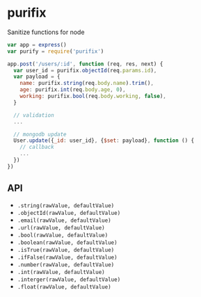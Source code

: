 # purifix
Sanitize functions for node

```javascript
var app = express()
var purify = require('purifix')

app.post('/users/:id', function (req, res, next) {
  var user_id = purifix.objectId(req.params.id),
  var payload = {
    name: purifix.string(req.body.name).trim(),
    age: purifix.int(req.body.age, 0),
    working: purifix.bool(req.body.working, false),
  }

  // validation
  ...

  // mongodb update
  User.update({_id: user_id}, {$set: payload}, function () {
    // callback
    ...
  })
})
```

## API

* `.string(rawValue, defaultValue)`
* `.objectId(rawValue, defaultValue)`
* `.email(rawValue, defaultValue)`
* `.url(rawValue, defaultValue)`
* `.bool(rawValue, defaultValue)`
* `.boolean(rawValue, defaultValue)`
* `.isTrue(rawValue, defaultValue)`
* `.ifFalse(rawValue, defaultValue)`
* `.number(rawValue, defaultValue)`
* `.int(rawValue, defaultValue)`
* `.interger(rawValue, defaultValue)`
* `.float(rawValue, defaultValue)`
